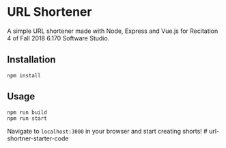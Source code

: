 # URL Shortener
A simple URL shortener made with Node, Express and Vue.js for Recitation 4 of Fall 2018 6.170 Software Studio.

## Installation
```
npm install
```

## Usage
```
npm run build
npm run start
```
Navigate to `localhost:3000` in your browser and start creating shorts!
#   u r l - s h o r t n e r - s t a r t e r - c o d e  
 